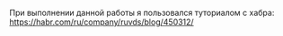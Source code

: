 При выполнении данной работы я пользовался туториалом с хабра: https://habr.com/ru/company/ruvds/blog/450312/


